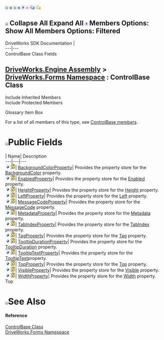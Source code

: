 ![](dotnetimages/collapse.gif) ![](dotnetimages/expand.gif) ![](dotnetimages/collapse.gif) ![](dotnetimages/expand.gif) ![](dotnetimages/drpdown.gif) ![](dotnetimages/drpdown_orange.gif) ![](dotnetimages/copycode.gif) ![](dotnetimages/copycodeHighlight.gif)

![](dotnetimages/collapse.gif) Collapse All Expand All ![](dotnetimages/drpdown.gif) Members Options: Show All  Members Options: Filtered   
---  
DriveWorks SDK Documentation  |   
---|---  
ControlBase Class Fields   
  
[DriveWorks.Engine Assembly](topic2156.md) > [DriveWorks.Forms Namespace](topic7266.md) : ControlBase Class  
---  
  
Include Inherited Members    
Include Protected Members    


Glossary Item Box

For a list of all members of this type, see [ControlBase members](topic7699.md).

# ![](dotnetimages/collapse.gif)Public Fields

| Name| Description  
---|---|---  
![Public Field](dotnetimages/publicField.gif)![static \(Shared in Visual Basic\)](dotnetimages/static.gif)| [BackgroundColorProperty](topic7746.md)| Provides the property store for the [BackgroundColor](topic7726.md) property.   
![Public Field](dotnetimages/publicField.gif)![static \(Shared in Visual Basic\)](dotnetimages/static.gif)| [EnabledProperty](topic7747.md)| Provides the property store for the [Enabled](topic7727.md) property.   
![Public Field](dotnetimages/publicField.gif)![static \(Shared in Visual Basic\)](dotnetimages/static.gif)| [HeightProperty](topic7748.md)| Provides the property store for the [Height](topic7730.md) property.   
![Public Field](dotnetimages/publicField.gif)![static \(Shared in Visual Basic\)](dotnetimages/static.gif)| [LeftProperty](topic7749.md)| Provides the property store for the [Left](topic7732.md) property.   
![Public Field](dotnetimages/publicField.gif)![static \(Shared in Visual Basic\)](dotnetimages/static.gif)| [MessageCodeProperty](topic7750.md)| Provides the property store for the [MessageCode](topic7733.md) property.   
![Public Field](dotnetimages/publicField.gif)![static \(Shared in Visual Basic\)](dotnetimages/static.gif)| [MetadataProperty](topic7751.md)| Provides the property store for the [Metadata](topic7734.md) property.   
![Public Field](dotnetimages/publicField.gif)![static \(Shared in Visual Basic\)](dotnetimages/static.gif)| [TabIndexProperty](topic7752.md)| Provides the property store for the [TabIndex](topic7739.md) property.   
![Public Field](dotnetimages/publicField.gif)![static \(Shared in Visual Basic\)](dotnetimages/static.gif)| [TagProperty](topic7753.md)| Provides the property store for the [Tag](topic7740.md) property.   
![Public Field](dotnetimages/publicField.gif)![static \(Shared in Visual Basic\)](dotnetimages/static.gif)| [TooltipDurationProperty](topic7754.md)| Provides the property store for the [TooltipDuration](topic7741.md) property.   
![Public Field](dotnetimages/publicField.gif)![static \(Shared in Visual Basic\)](dotnetimages/static.gif)| [TooltipTextProperty](topic7755.md)| Provides the property store for the [TooltipText](topic7742.md)property.   
![Public Field](dotnetimages/publicField.gif)![static \(Shared in Visual Basic\)](dotnetimages/static.gif)| [TopProperty](topic7756.md)| Provides the property store for the [Top](topic7743.md) property.   
![Public Field](dotnetimages/publicField.gif)![static \(Shared in Visual Basic\)](dotnetimages/static.gif)| [VisibleProperty](topic7757.md)| Provides the property store for the [Visible](topic7744.md) property.   
![Public Field](dotnetimages/publicField.gif)![static \(Shared in Visual Basic\)](dotnetimages/static.gif)| [WidthProperty](topic7758.md)| Provides the property store for the [Width](topic7745.md) property.   
Top

# ![](dotnetimages/collapse.gif)See Also

#### Reference

[ControlBase Class](topic7698.md)   
[DriveWorks.Forms Namespace](topic7266.md)


